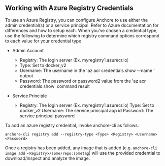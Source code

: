 ## Working with Azure Registry Credentials

To use an Azure Registry, you can configure Anchore to use either the admin credential(s) or a service principal. Refer to Azure documentation for differences and how to setup each.  When you've chosen a credential type, use the following to determine which registry command options correspond to each value for your credential type

- Admin Account

    - Registry: The login server (Ex. myregistry1.azurecr.io)
    - Type: Set to docker_v2
    - Username: The username in the 'az acr credentials show --name <registry name>' output
    - Password: The password or password2 value from the 'az acr credentials show' command result

- Service Principle

    - Registry: The login server (Ex. myregistry1.azurecr.io)
      Type: Set to docker_v2
      Username: The service principal app id
      Password: The service principal password

To add an azure registry credential, invoke anchore-cli as follows:

`anchore-cli registry add --registry-type <Type> <Registry> <Username> <Password>`

Once a registry has been added, any image that is added (e.g. `anchore-cli image add <Registry>/some/repo:sometag`) will use the provided credential to download/inspect and analyze the image.
